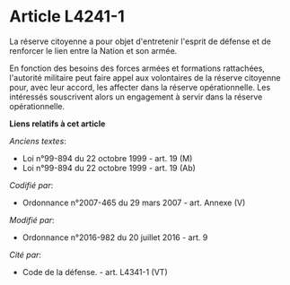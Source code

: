 # Article L4241-1

La réserve citoyenne a pour objet d'entretenir l'esprit de défense et de renforcer le lien entre la Nation et son armée.

En fonction des besoins des forces armées et formations rattachées, l'autorité militaire peut faire appel aux volontaires de
la réserve citoyenne pour, avec leur accord, les affecter dans la réserve opérationnelle. Les intéressés souscrivent alors un
engagement à servir dans la réserve opérationnelle.

**Liens relatifs à cet article**

_Anciens textes_:

  - Loi n°99-894 du 22 octobre 1999 - art. 19 (M)
  - Loi n°99-894 du 22 octobre 1999 - art. 19 (Ab)

_Codifié par_:

  - Ordonnance n°2007-465 du 29 mars 2007 - art. Annexe (V)

_Modifié par_:

  - Ordonnance n°2016-982 du 20 juillet 2016 - art. 9

_Cité par_:

  - Code de la défense. - art. L4341-1 (VT)
